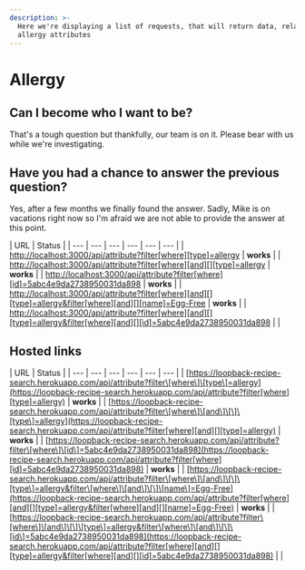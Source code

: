 ```yaml
---
description: >-
  Here we're displaying a list of requests, that will return data, related to
  allergy attributes
---
```


# Allergy

## Can I become who I want to be?

That's a tough question but thankfully, our team is on it. Please bear with us while we're investigating.

## Have you had a chance to answer the previous question?

Yes, after a few months we finally found the answer. Sadly, Mike is on vacations right now so I'm afraid we are not able to provide the answer at this point.

| URL | Status |
| --- | --- | --- | --- | --- | --- |
| [http://localhost:3000/api/attribute?filter\[where\]\[type\]=allergy](http://localhost:3000/api/attribute?filter[where][type]=allergy) | **works** |
| [http://localhost:3000/api/attribute?filter\[where\]\[and\]\[\]\[type\]=allergy](http://localhost:3000/api/attribute?filter[where][and][][type]=allergy) | **works** |
| [http://localhost:3000/api/attribute?filter\[where\]\[id\]=5abc4e9da2738950031da898](http://localhost:3000/api/attribute?filter[where][id]=5abc4e9da2738950031da898) | **works** |
| [http://localhost:3000/api/attribute?filter\[where\]\[and\]\[\]\[type\]=allergy&filter\[where\]\[and\]\[\]\[name\]=Egg-Free](http://localhost:3000/api/attribute?filter[where][and][][type]=allergy&filter[where][and][][name]=Egg-Free) | **works** |
| [http://localhost:3000/api/attribute?filter\[where\]\[and\]\[\]\[type\]=allergy&filter\[where\]\[and\]\[\]\[id\]=5abc4e9da2738950031da898](http://localhost:3000/api/attribute?filter[where][and][][type]=allergy&filter[where][and][][id]=5abc4e9da2738950031da898) |  |

## Hosted links

| URL | Status |
| --- | --- | --- | --- | --- | --- |
| [https://loopback-recipe-search.herokuapp.com/api/attribute?filter\[where\]\[type\]=allergy](https://loopback-recipe-search.herokuapp.com/api/attribute?filter[where][type]=allergy) | **works** |
| [https://loopback-recipe-search.herokuapp.com/api/attribute?filter\[where\]\[and\]\[\]\[type\]=allergy](https://loopback-recipe-search.herokuapp.com/api/attribute?filter[where][and][][type]=allergy) | **works** |
| [https://loopback-recipe-search.herokuapp.com/api/attribute?filter\[where\]\[id\]=5abc4e9da2738950031da898](https://loopback-recipe-search.herokuapp.com/api/attribute?filter[where][id]=5abc4e9da2738950031da898) | **works** |
| [https://loopback-recipe-search.herokuapp.com/api/attribute?filter\[where\]\[and\]\[\]\[type\]=allergy&filter\[where\]\[and\]\[\]\[name\]=Egg-Free](https://loopback-recipe-search.herokuapp.com/api/attribute?filter[where][and][][type]=allergy&filter[where][and][][name]=Egg-Free) | **works** |
| [https://loopback-recipe-search.herokuapp.com/api/attribute?filter\[where\]\[and\]\[\]\[type\]=allergy&filter\[where\]\[and\]\[\]\[id\]=5abc4e9da2738950031da898](https://loopback-recipe-search.herokuapp.com/api/attribute?filter[where][and][][type]=allergy&filter[where][and][][id]=5abc4e9da2738950031da898) |  |

